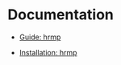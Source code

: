 # Documentation

- [Guide: hrmp](https://github.com/HighResMusicPlayer/hrmp/releases/download/0.5.0/hrmp-en.pdf)

- [Installation: hrmp](/guide/hrmp/installation.md)
